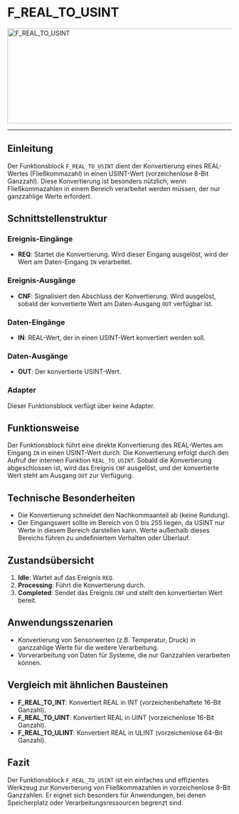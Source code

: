 # F_REAL_TO_USINT

<img width="1450" height="213" alt="F_REAL_TO_USINT" src="https://github.com/user-attachments/assets/16d6af79-f844-41ac-bebb-55fd87c4d950" />

* * * * * * * * * *
## Einleitung
Der Funktionsblock `F_REAL_TO_USINT` dient der Konvertierung eines REAL-Wertes (Fließkommazahl) in einen USINT-Wert (vorzeichenlose 8-Bit Ganzzahl). Diese Konvertierung ist besonders nützlich, wenn Fließkommazahlen in einem Bereich verarbeitet werden müssen, der nur ganzzahlige Werte erfordert.

## Schnittstellenstruktur

### **Ereignis-Eingänge**
- **REQ**: Startet die Konvertierung. Wird dieser Eingang ausgelöst, wird der Wert am Daten-Eingang `IN` verarbeitet.

### **Ereignis-Ausgänge**
- **CNF**: Signalisiert den Abschluss der Konvertierung. Wird ausgelöst, sobald der konvertierte Wert am Daten-Ausgang `OUT` verfügbar ist.

### **Daten-Eingänge**
- **IN**: REAL-Wert, der in einen USINT-Wert konvertiert werden soll.

### **Daten-Ausgänge**
- **OUT**: Der konvertierte USINT-Wert.

### **Adapter**
Dieser Funktionsblock verfügt über keine Adapter.

## Funktionsweise
Der Funktionsblock führt eine direkte Konvertierung des REAL-Wertes am Eingang `IN` in einen USINT-Wert durch. Die Konvertierung erfolgt durch den Aufruf der internen Funktion `REAL_TO_USINT`. Sobald die Konvertierung abgeschlossen ist, wird das Ereignis `CNF` ausgelöst, und der konvertierte Wert steht am Ausgang `OUT` zur Verfügung.

## Technische Besonderheiten
- Die Konvertierung schneidet den Nachkommaanteil ab (keine Rundung).
- Der Eingangswert sollte im Bereich von 0 bis 255 liegen, da USINT nur Werte in diesem Bereich darstellen kann. Werte außerhalb dieses Bereichs führen zu undefiniertem Verhalten oder Überlauf.

## Zustandsübersicht
1. **Idle**: Wartet auf das Ereignis `REQ`.
2. **Processing**: Führt die Konvertierung durch.
3. **Completed**: Sendet das Ereignis `CNF` und stellt den konvertierten Wert bereit.

## Anwendungsszenarien
- Konvertierung von Sensorwerten (z.B. Temperatur, Druck) in ganzzahlige Werte für die weitere Verarbeitung.
- Vorverarbeitung von Daten für Systeme, die nur Ganzzahlen verarbeiten können.

## Vergleich mit ähnlichen Bausteinen
- **F_REAL_TO_INT**: Konvertiert REAL in INT (vorzeichenbehaftete 16-Bit Ganzahl).
- **F_REAL_TO_UINT**: Konvertiert REAL in UINT (vorzeichenlose 16-Bit Ganzahl).
- **F_REAL_TO_ULINT**: Konvertiert REAL in ULINT (vorzeichenlose 64-Bit Ganzahl).

## Fazit
Der Funktionsblock `F_REAL_TO_USINT` ist ein einfaches und effizientes Werkzeug zur Konvertierung von Fließkommazahlen in vorzeichenlose 8-Bit Ganzzahlen. Er eignet sich besonders für Anwendungen, bei denen Speicherplatz oder Verarbeitungsressourcen begrenzt sind.
